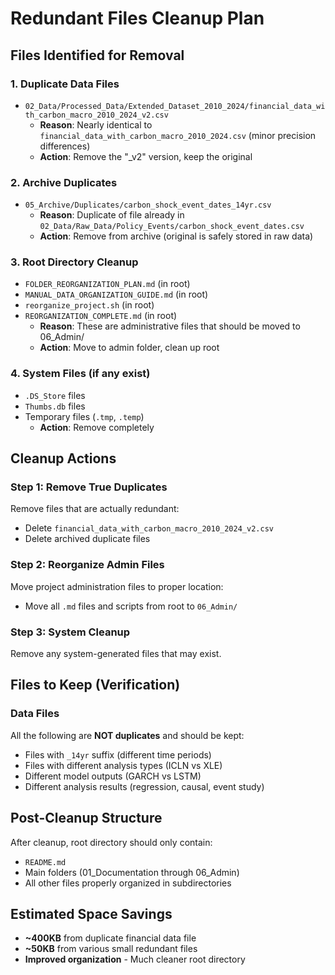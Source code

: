 # Redundant Files Cleanup Plan

## Files Identified for Removal

### 1. **Duplicate Data Files**
- `02_Data/Processed_Data/Extended_Dataset_2010_2024/financial_data_with_carbon_macro_2010_2024_v2.csv`
  - **Reason**: Nearly identical to `financial_data_with_carbon_macro_2010_2024.csv` (minor precision differences)
  - **Action**: Remove the "_v2" version, keep the original

### 2. **Archive Duplicates**
- `05_Archive/Duplicates/carbon_shock_event_dates_14yr.csv`
  - **Reason**: Duplicate of file already in `02_Data/Raw_Data/Policy_Events/carbon_shock_event_dates.csv`
  - **Action**: Remove from archive (original is safely stored in raw data)

### 3. **Root Directory Cleanup**
- `FOLDER_REORGANIZATION_PLAN.md` (in root)
- `MANUAL_DATA_ORGANIZATION_GUIDE.md` (in root) 
- `reorganize_project.sh` (in root)
- `REORGANIZATION_COMPLETE.md` (in root)
  - **Reason**: These are administrative files that should be moved to 06_Admin/
  - **Action**: Move to admin folder, clean up root

### 4. **System Files** (if any exist)
- `.DS_Store` files
- `Thumbs.db` files
- Temporary files (`.tmp`, `.temp`)
  - **Action**: Remove completely

## Cleanup Actions

### Step 1: Remove True Duplicates
Remove files that are actually redundant:
- Delete `financial_data_with_carbon_macro_2010_2024_v2.csv`
- Delete archived duplicate files

### Step 2: Reorganize Admin Files
Move project administration files to proper location:
- Move all `.md` files and scripts from root to `06_Admin/`

### Step 3: System Cleanup
Remove any system-generated files that may exist.

## Files to Keep (Verification)

### Data Files
All the following are **NOT duplicates** and should be kept:
- Files with `_14yr` suffix (different time periods)
- Files with different analysis types (ICLN vs XLE)
- Different model outputs (GARCH vs LSTM)
- Different analysis results (regression, causal, event study)

## Post-Cleanup Structure

After cleanup, root directory should only contain:
- `README.md`
- Main folders (01_Documentation through 06_Admin)
- All other files properly organized in subdirectories

## Estimated Space Savings
- **~400KB** from duplicate financial data file
- **~50KB** from various small redundant files
- **Improved organization** - Much cleaner root directory 